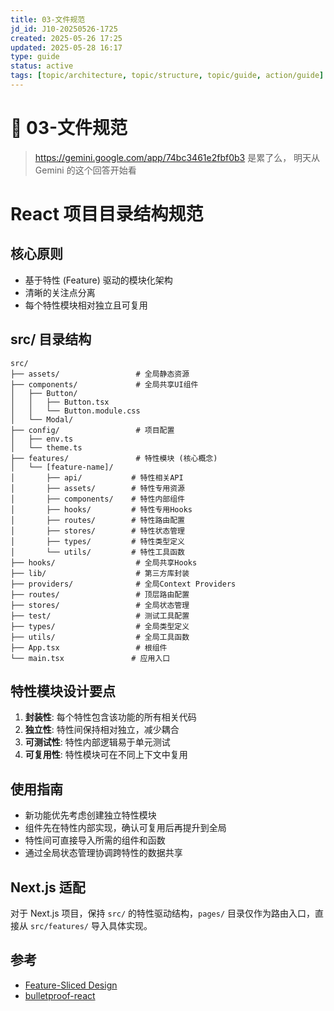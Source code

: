 ```yaml
---
title: 03-文件规范
jd_id: J10-20250526-1725
created: 2025-05-26 17:25
updated: 2025-05-28 16:17
type: guide
status: active
tags: [topic/architecture, topic/structure, topic/guide, action/guide]
---
```


# 📁 03-文件规范

> https://gemini.google.com/app/74bc3461e2fbf0b3
> 是累了么， 明天从 Gemini 的这个回答开始看

# React 项目目录结构规范

## 核心原则

- 基于特性 (Feature) 驱动的模块化架构
- 清晰的关注点分离
- 每个特性模块相对独立且可复用

## src/ 目录结构

```
src/
├── assets/                 # 全局静态资源
├── components/             # 全局共享UI组件
│   ├── Button/
│   │   ├── Button.tsx
│   │   └── Button.module.css
│   └── Modal/
├── config/                 # 项目配置
│   ├── env.ts
│   └── theme.ts
├── features/               # 特性模块 (核心概念)
│   └── [feature-name]/
│       ├── api/           # 特性相关API
│       ├── assets/        # 特性专用资源
│       ├── components/    # 特性内部组件
│       ├── hooks/         # 特性专用Hooks
│       ├── routes/        # 特性路由配置
│       ├── stores/        # 特性状态管理
│       ├── types/         # 特性类型定义
│       └── utils/         # 特性工具函数
├── hooks/                  # 全局共享Hooks
├── lib/                    # 第三方库封装
├── providers/              # 全局Context Providers
├── routes/                 # 顶层路由配置
├── stores/                 # 全局状态管理
├── test/                   # 测试工具配置
├── types/                  # 全局类型定义
├── utils/                  # 全局工具函数
├── App.tsx                 # 根组件
└── main.tsx               # 应用入口
```

## 特性模块设计要点

1. **封装性**: 每个特性包含该功能的所有相关代码
2. **独立性**: 特性间保持相对独立，减少耦合
3. **可测试性**: 特性内部逻辑易于单元测试
4. **可复用性**: 特性模块可在不同上下文中复用

## 使用指南

- 新功能优先考虑创建独立特性模块
- 组件先在特性内部实现，确认可复用后再提升到全局
- 特性间可直接导入所需的组件和函数
- 通过全局状态管理协调跨特性的数据共享

## Next.js 适配

对于 Next.js 项目，保持 `src/` 的特性驱动结构，`pages/` 目录仅作为路由入口，直接从 `src/features/` 导入具体实现。

## 参考

- [Feature-Sliced Design](https://feature-sliced.github.io/documentation/)
- [bulletproof-react](https://github.com/alan2207/bulletproof-react/tree/master)
